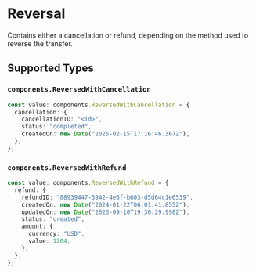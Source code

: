 # Reversal

Contains either a cancellation or refund, depending on the method used to reverse the transfer.


## Supported Types

### `components.ReversedWithCancellation`

```typescript
const value: components.ReversedWithCancellation = {
  cancellation: {
    cancellationID: "<id>",
    status: "completed",
    createdOn: new Date("2025-02-15T17:16:46.367Z"),
  },
};
```

### `components.ReversedWithRefund`

```typescript
const value: components.ReversedWithRefund = {
  refund: {
    refundID: "88939447-3942-4e6f-b603-d5d64c1e6539",
    createdOn: new Date("2024-01-22T06:01:41.855Z"),
    updatedOn: new Date("2023-09-10T19:30:29.998Z"),
    status: "created",
    amount: {
      currency: "USD",
      value: 1204,
    },
  },
};
```

